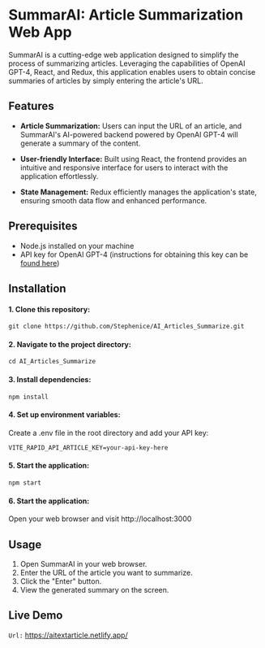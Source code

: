 # SummarAI: Article Summarization Web App

SummarAI is a cutting-edge web application designed to simplify the process of summarizing articles. Leveraging the capabilities of OpenAI GPT-4, React, and Redux, this application enables users to obtain concise summaries of articles by simply entering the article's URL.

## Features

- **Article Summarization:** Users can input the URL of an article, and SummarAI's AI-powered backend powered by OpenAI GPT-4 will generate a summary of the content.

- **User-friendly Interface:** Built using React, the frontend provides an intuitive and responsive interface for users to interact with the application effortlessly.

- **State Management:** Redux efficiently manages the application's state, ensuring smooth data flow and enhanced performance.

## Prerequisites

- Node.js installed on your machine
- API key for OpenAI GPT-4 (instructions for obtaining this key can be [found here](https://rapidapi.com/restyler/api/article-extractor-and-summarizer))

## Installation

#### 1. Clone this repository:

```
git clone https://github.com/Stephenice/AI_Articles_Summarize.git
```

#### 2. Navigate to the project directory:

```
cd AI_Articles_Summarize
```

#### 3. Install dependencies:

```
npm install
```

#### 4. Set up environment variables:

Create a .env file in the root directory and add your API key:

```
VITE_RAPID_API_ARTICLE_KEY=your-api-key-here
```

#### 5. Start the application:

```
npm start
```

#### 6. Start the application:

Open your web browser and visit http://localhost:3000

## Usage

1. Open SummarAI in your web browser.
2. Enter the URL of the article you want to summarize.
3. Click the "Enter" button.
4. View the generated summary on the screen.

## Live Demo

`Url:` https://aitextarticle.netlify.app/
